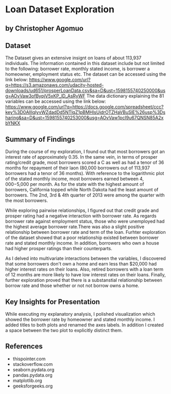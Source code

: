 # Loan Dataset Exploration
## by Christopher Agomuo


## Dataset

The Dataset gives an extensive insignt on loans of about 113,937 individuals. The information contained in this
dataset include but not limited to the following: borrower rate, monthly stated income, is borrower a homeowner, 
employment status etc. The dataset can be accessed using the link below:
https://www.google.com/url?q=https://s3.amazonaws.com/udacity-hosted-downloads/ud651/prosperLoanData.csv&sa=D&ust=1598155740250000&usg=AOvVaw3ofBypjV5xKP_lD_AsRyWF 
The data dictionary explaining the 81 variables can be accessed using the link below:
https://www.google.com/url?q=https://docs.google.com/spreadsheet/ccc?key%3D0AllIqIyvWZdadDd5NTlqZ1pBMHlsUjdrOTZHaVBuSlE%26usp%3Dsharing&sa=D&ust=1598155740253000&usg=AOvVaw1pcI9u67QNSN85A2xbYNKX

## Summary of Findings

During the course of my exploration, I found out that most borrowers got an interest rate of approximately 0.35. In 
the same vein, in terms of prosper rating/credit grade, most borrowers scored a C as well as had a tenor of 36 months
for repayment of their laon (80,000 borrowers out of 113,937 borrowers had a tenor of 36 months). With reference to 
the logarithmic plot of the stated monthly income, most borrowers earned between $4,000-$5,000 per month. As for the 
state with the highest amount of borrowers, California topped while North Dakota had the least amount of borrowers.
The 2nd, 3rd & 4th quarter of 2013 were among the quarter with the most borrowers.

While exploring pairwise relationships, I figured out that credit grade and prosper rating had a negative interaction
with borrower rate. As regards borrower rate against employment status, those who were unemployed had the highest 
average borrower rate.There was also a slight positive relationship between borrower rate and term of the loan.
Furhter exploration of the dataset showed that a poor relationship existed between borrower rate and stated monthly
income.
In addition, borrowers who own a house had higher prosper ratings than their counterparts.

As I delved into multivariate interactions between the variables, I discovered that some borrowers don't own a home and 
earn less than $20,000 had higher interest rates on their loans. Also, retired borrowers with a loan term of 12 months 
are more likely to have low interest rates on their loans. Finally, further exploration proved that there is a 
substanstial relationship between borrow rate and those whether or not not borrow owns a home.

## Key Insights for Presentation

While executing my explanatory analysis, I polished visualization which showed the borrower rate by homeowner and 
stated monthly income. I added titles to both plots and renamed the axes labels. In addition I created a space between
the two plot to explicitly distinct them.

## References
- thispointer.com
- stackoverflow.com
- seaborn.pydata.org
- pandas.pydata.org
- matplotlib.org
- geeksforgeeks.org